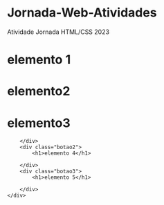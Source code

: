 # Jornada-Web-Atividades
Atividade Jornada HTML/CSS 2023 

<!DOCTYPE html>
<html lang="pt-BR">
<head>
    <meta charset="UTF-8">
    <meta name="viewport" content="width=device-width, initial-scale=1.0">
    <title>Jornada Web - NRE Guarapuava</title>
    <link rel="stylesheet" href="./style.css">
</head>
<body>
    <div class="header">
        <div class="logo">
            <h1>elemento 1</h1>
        </div>
        <div class="texto">
            <h1>elemento2</h1>    
        </div>
        <div class="botao1">
            <h1>elemento3</h1>

        </div>
        <div class="botao2">
            <h1>elemento 4</h1>

        </div>
        <div class="botao3">
            <h1>elemento 5</h1>

        </div>
    </div>
</body>
</html>